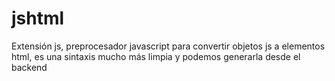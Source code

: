 # jshtml
Extensión js, preprocesador javascript para convertir objetos js a elementos html, es una sintaxis mucho más limpia y podemos generarla desde el backend
